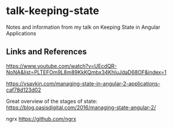 # talk-keeping-state
Notes and information from my talk on Keeping State in Angular Applications



## Links and References 

https://www.youtube.com/watch?v=UEcdQR-NoNA&list=PLTEFOm9L8m89KkKQmbx34KhluJdaD68OF&index=1

https://vsavkin.com/managing-state-in-angular-2-applications-caf78d123d02

Great overview of the stages of state: 
https://blog.oasisdigital.com/2016/managing-state-angular-2/

ngrx
https://github.com/ngrx

